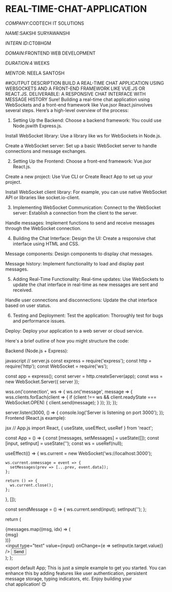 # REAL-TIME-CHAT-APPLICATION

*COMPANY*:CODTECH IT SOLUTIONS

*NAME*:SAKSHI SURYAWANSHI

*INTERN ID*:CT08HGM

*DOMAIN*:FRONTEND WEB DEVELOPMENT

*DURATION*:4 WEEKS

*MENTOR*: NEELA SANTOSH

##OUTPUT DESCRIPTION
BUILD A REAL-TIME CHAT APPLICATION USING WEBSOCKETS AND A FRONT-END FRAMEWORK LIKE VUE.JS OR REACT.JS. DELIVERABLE: A RESPONSIVE CHAT INTERFACE WITH MESSAGE HISTORY
Sure! Building a real-time chat application using WebSockets and a front-end framework like Vue.jsor React.jsinvolves several steps. Here’s a high-level overview of the process:

1. Setting Up the Backend:
Choose a backend framework: You could use Node.jswith Express.js.

Install WebSocket library: Use a library like ws for WebSockets in Node.js.

Create a WebSocket server: Set up a basic WebSocket server to handle connections and message exchanges.

2. Setting Up the Frontend:
Choose a front-end framework: Vue.jsor React.js.

Create a new project: Use Vue CLI or Create React App to set up your project.

Install WebSocket client library: For example, you can use native WebSocket API or libraries like socket.io-client.

3. Implementing WebSocket Communication:
Connect to the WebSocket server: Establish a connection from the client to the server.

Handle messages: Implement functions to send and receive messages through the WebSocket connection.

4. Building the Chat Interface:
Design the UI: Create a responsive chat interface using HTML and CSS.

Message components: Design components to display chat messages.

Message history: Implement functionality to load and display past messages.

5. Adding Real-Time Functionality:
Real-time updates: Use WebSockets to update the chat interface in real-time as new messages are sent and received.

Handle user connections and disconnections: Update the chat interface based on user status.

6. Testing and Deployment:
Test the application: Thoroughly test for bugs and performance issues.

Deploy: Deploy your application to a web server or cloud service.

Here's a brief outline of how you might structure the code:

Backend (Node.js + Express):

javascript
// server.js
const express = require('express');
const http = require('http');
const WebSocket = require('ws');

const app = express();
const server = http.createServer(app);
const wss = new WebSocket.Server({ server });

wss.on('connection', ws => {
  ws.on('message', message => {
    wss.clients.forEach(client => {
      if (client !== ws && client.readyState === WebSocket.OPEN) {
        client.send(message);
      }
    });
  });
});

server.listen(3000, () => {
  console.log('Server is listening on port 3000');
});
Frontend (React.js example):

jsx
// App.js
import React, { useState, useEffect, useRef } from 'react';

const App = () => {
  const [messages, setMessages] = useState([]);
  const [input, setInput] = useState('');
  const ws = useRef(null);

  useEffect(() => {
    ws.current = new WebSocket('ws://localhost:3000');

    ws.current.onmessage = event => {
      setMessages(prev => [...prev, event.data]);
    };

    return () => {
      ws.current.close();
    };
  }, []);

  const sendMessage = () => {
    ws.current.send(input);
    setInput('');
  };

  return (
    <div>
      <div>
        {messages.map((msg, idx) => (
          <div key={idx}>{msg}</div>
        ))}
      </div>
      <input
        type="text"
        value={input}
        onChange={e => setInput(e.target.value)}
      />
      <button onClick={sendMessage}>Send</button>
    </div>
  );
};

export default App;
This is just a simple example to get you started. You can enhance this by adding features like user authentication, persistent message storage, typing indicators, etc. Enjoy building your chat application! 😊

